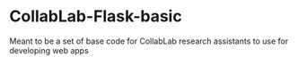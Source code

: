 # CollabLab-Flask-basic
Meant to be a set of base code for CollabLab research assistants to use for developing web apps
